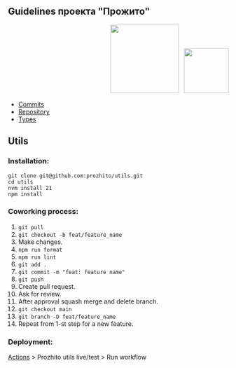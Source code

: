 ## Guidelines проекта "Прожито"
<div align="right">
  <img src="https://github.com/prozhito/project/blob/main/apps/center/public/logo/prozhito_logo_ru.svg" width="156">
  <span>&nbsp;</span>
  <img src="https://github.com/prozhito/project/blob/main/apps/center/public/logo/eusp_logo_ru.svg" width="102">
</div>

- [Commits](./commits.md)
- [Repository](./repository.md)
- [Types](./types.md)

## Utils
### Installation:
```
git clone git@github.com:prozhito/utils.git
cd utils
nvm install 21
npm install
```

### Coworking process:
1. `git pull`
2. `git checkout -b feat/feature_name`
3. Make changes.
4. `npm run format`
5. `npm run lint`
6. `git add .`
7. `git commit -m "feat: feature name"`
8. `git push`
9. Create pull request.
10. Ask for review.
11. After approval squash merge and delete branch.
12. `git checkout main`
13. `git branch -D feat/feature_name`
14. Repeat from 1-st step for a new feature.

### Deployment:
[Actions](https://github.com/prozhito/utils/actions) > Prozhito utils live/test > Run workflow
